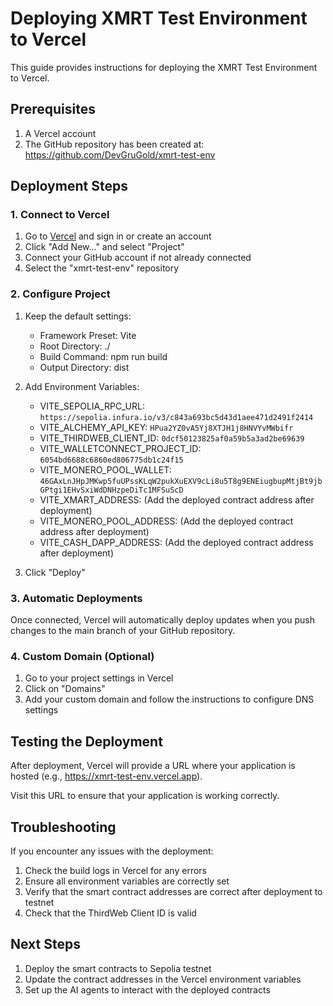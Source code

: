# Deploying XMRT Test Environment to Vercel

This guide provides instructions for deploying the XMRT Test Environment to Vercel.

## Prerequisites

1. A Vercel account
2. The GitHub repository has been created at: https://github.com/DevGruGold/xmrt-test-env

## Deployment Steps

### 1. Connect to Vercel

1. Go to [Vercel](https://vercel.com/) and sign in or create an account
2. Click "Add New..." and select "Project"
3. Connect your GitHub account if not already connected
4. Select the "xmrt-test-env" repository

### 2. Configure Project

1. Keep the default settings:
   - Framework Preset: Vite
   - Root Directory: ./
   - Build Command: npm run build
   - Output Directory: dist

2. Add Environment Variables:
   - VITE_SEPOLIA_RPC_URL: `https://sepolia.infura.io/v3/c843a693bc5d43d1aee471d2491f2414`
   - VITE_ALCHEMY_API_KEY: `HPua2YZ0vA5Yj8XTJH1j8HNVYvMWbifr`
   - VITE_THIRDWEB_CLIENT_ID: `0dcf50123825af0a59b5a3ad2be69639`
   - VITE_WALLETCONNECT_PROJECT_ID: `6054bd6688c6860ed806775db1c24f15`
   - VITE_MONERO_POOL_WALLET: `46GAxLnJHpJMKwp5fuUPssKLqW2pukXuEXV9cLi8u5T8g9ENEiugbupMtjBt9jbGPtgi1EHvSxiWdDNHzpeDiTc1MFSuScD`
   - VITE_XMART_ADDRESS: (Add the deployed contract address after deployment)
   - VITE_MONERO_POOL_ADDRESS: (Add the deployed contract address after deployment)
   - VITE_CASH_DAPP_ADDRESS: (Add the deployed contract address after deployment)

3. Click "Deploy"

### 3. Automatic Deployments

Once connected, Vercel will automatically deploy updates when you push changes to the main branch of your GitHub repository.

### 4. Custom Domain (Optional)

1. Go to your project settings in Vercel
2. Click on "Domains"
3. Add your custom domain and follow the instructions to configure DNS settings

## Testing the Deployment

After deployment, Vercel will provide a URL where your application is hosted (e.g., https://xmrt-test-env.vercel.app).

Visit this URL to ensure that your application is working correctly.

## Troubleshooting

If you encounter any issues with the deployment:

1. Check the build logs in Vercel for any errors
2. Ensure all environment variables are correctly set
3. Verify that the smart contract addresses are correct after deployment to testnet
4. Check that the ThirdWeb Client ID is valid

## Next Steps

1. Deploy the smart contracts to Sepolia testnet
2. Update the contract addresses in the Vercel environment variables
3. Set up the AI agents to interact with the deployed contracts

